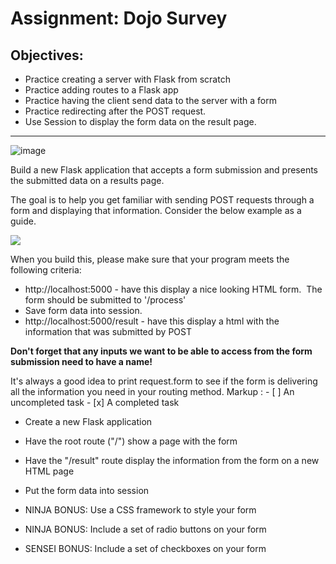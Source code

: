 Assignment: Dojo Survey
=======================

Objectives:
-----------

*   Practice creating a server with Flask from scratch
*   Practice adding routes to a Flask app
*   Practice having the client send data to the server with a form
*   Practice redirecting after the POST request.
*   Use Session to display the form data on the result page.

* * *

![image](https://github.com/AndrewT-Tran/Dojo_Survey/assets/112746783/c27c515a-f28a-447f-b465-b39254d7246c)
  

Build a new Flask application that accepts a form submission and presents the submitted data on a results page.

The goal is to help you get familiar with sending POST requests through a form and displaying that information. Consider the below example as a guide.

![](https://assets.codingdojo.com/boomyeah/company_209/chapter_2982/handouts/chapter2982_3795_survey-form.png)

When you build this, please make sure that your program meets the following criteria:

*   http://localhost:5000 - have this display a nice looking HTML form.  The form should be submitted to '/process'
*   Save form data into session.
*   http://localhost:5000/result - have this display a html with the information that was submitted by POST

**Don't forget that any inputs we want to be able to access from the form submission need to have a name!**

It's always a good idea to print request.form to see if the form is delivering all the information you need in your routing method.
 Markup : - [ ] An uncompleted task
          - [x] A completed task
* Create a new Flask application
    
* Have the root route ("/") show a page with the form
    
* Have the "/result" route display the information from the form on a new HTML page
    
*   Put the form data into session
    
*   NINJA BONUS: Use a CSS framework to style your form
    
*   NINJA BONUS: Include a set of radio buttons on your form
    
*   SENSEI BONUS: Include a set of checkboxes on your form
